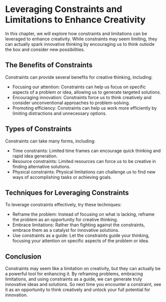 Leveraging Constraints and Limitations to Enhance Creativity
==================================================================================================

In this chapter, we will explore how constraints and limitations can be leveraged to enhance creativity. While constraints may seem limiting, they can actually spark innovative thinking by encouraging us to think outside the box and consider new possibilities.

The Benefits of Constraints
---------------------------

Constraints can provide several benefits for creative thinking, including:

* Focusing our attention: Constraints can help us focus on specific aspects of a problem or idea, allowing us to generate targeted solutions.
* Encouraging innovation: Constraints force us to think creatively and consider unconventional approaches to problem-solving.
* Promoting efficiency: Constraints can help us work more efficiently by limiting distractions and unnecessary options.

Types of Constraints
--------------------

Constraints can take many forms, including:

* Time constraints: Limited time frames can encourage quick thinking and rapid idea generation.
* Resource constraints: Limited resources can force us to be creative in finding alternative solutions.
* Physical constraints: Physical limitations can challenge us to find new ways of accomplishing tasks or achieving goals.

Techniques for Leveraging Constraints
-------------------------------------

To leverage constraints effectively, try these techniques:

* Reframe the problem: Instead of focusing on what is lacking, reframe the problem as an opportunity for creative thinking.
* Embrace limitations: Rather than fighting against the constraints, embrace them as a catalyst for innovative solutions.
* Use constraints as a guide: Let the constraints guide your thinking, focusing your attention on specific aspects of the problem or idea.

Conclusion
----------

Constraints may seem like a limitation on creativity, but they can actually be a powerful tool for enhancing it. By reframing problems, embracing limitations, and using constraints as a guide, we can generate truly innovative ideas and solutions. So next time you encounter a constraint, see it as an opportunity to think creatively and unlock your full potential for innovation.
